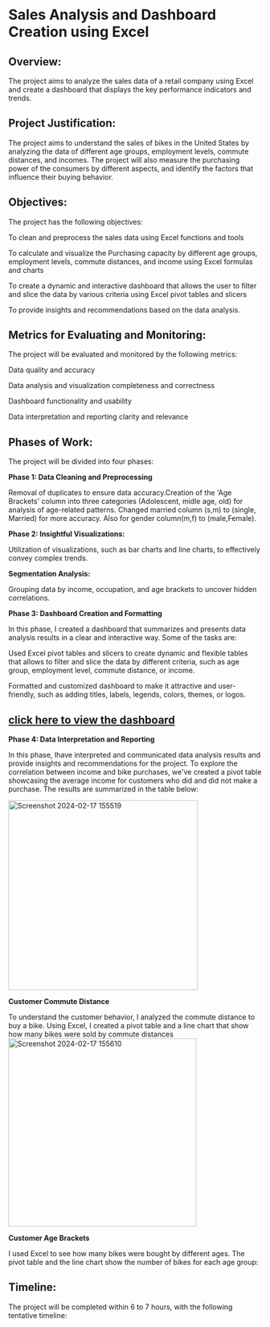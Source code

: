 # Sales Analysis and Dashboard Creation using Excel

## Overview:

The project aims to analyze the sales data of a retail company using Excel and create a dashboard that displays the key performance indicators and trends.

## Project Justification:

The project aims to understand the sales of bikes in the United States by analyzing the data of different age groups, employment levels, commute distances, and incomes. The project will also measure the purchasing power of the consumers by different aspects, and identify the factors that influence their buying behavior.

## Objectives: 

The project has the following objectives:

To clean and preprocess the sales data using Excel functions and tools

To calculate and visualize the Purchasing capacity by different age groups, employment levels, commute distances, and income using Excel formulas and charts

To create a dynamic and interactive dashboard that allows the user to filter and slice the data by various criteria using Excel pivot tables and slicers

To provide insights and recommendations based on the data analysis.

## Metrics for Evaluating and Monitoring:
The project will be evaluated and monitored by the following metrics:

Data quality and accuracy

Data analysis and visualization completeness and correctness

Dashboard functionality and usability

Data interpretation and reporting clarity and relevance

## Phases of Work: 
The project will be divided into four phases:

**Phase 1: Data Cleaning and Preprocessing**

Removal of duplicates to ensure data accuracy.Creation of the 'Age Brackets' column into three categories (Adolescent, midle age, old)  for analysis of age-related patterns.
Changed married column (s,m) to (single, Married) for more accuracy. Also for gender column(m,f) to (male,Female).

**Phase 2: Insightful Visualizations:** 

Utilization of visualizations, such as bar charts and line charts, to effectively convey complex trends.

**Segmentation Analysis:** 

Grouping data by income, occupation, and age brackets to uncover hidden correlations.


**Phase 3: Dashboard Creation and Formatting**

In this phase, I created a dashboard that summarizes and presents data analysis results in a clear and interactive way. Some of the tasks are:

Used Excel pivot tables and slicers to create dynamic and flexible tables that allows to filter and slice the data by different criteria, such as age group, employment level, commute distance, or income.

Formatted and customized dashboard to make it attractive and user-friendly, such as adding titles, labels, legends, colors, themes, or logos.

## [click here to view the dashboard](https://1drv.ms/x/c/7f58ecfb5113f373/EQ-Zpem361hErZ-xEDNsgUcBoNxIo3a5_b8Cm5PURaTB5g)

**Phase 4: Data Interpretation and Reporting**

In this phase, Ihave interpreted and communicated data analysis results and provide insights and recommendations for the project. 
To explore the correlation between income and bike purchases, we've created a pivot table showcasing the average income for customers who did and did not make a purchase. The results are summarized in the table below:

<img width="377" alt="Screenshot 2024-02-17 155519" src="https://github.com/kainat1996/Sales-analysis-Dashboard-with-EXCEL/assets/143352387/008cf69f-efba-4b05-9fee-daa9069d4e40">




**Customer Commute Distance**

To understand the customer behavior, I analyzed the commute distance to buy a bike. Using Excel, I created a pivot table and a line chart that show how many bikes were sold by commute distances
<img width="374" alt="Screenshot 2024-02-17 155610" src="https://github.com/kainat1996/Sales-analysis-Dashboard-with-EXCEL/assets/143352387/4f4ff6f6-22d6-47ec-93b3-bf782d3b2652">

**Customer Age Brackets**

I used Excel to see how many bikes were bought by different ages. The pivot table and the line chart show the number of bikes for each age group:








## Timeline: 
The project will be completed within 6 to 7 hours, with the following tentative timeline:

